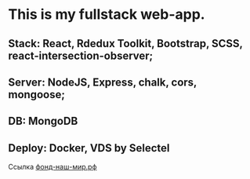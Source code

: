 # This is my fullstack web-app. 
## Stack: React, Rdedux Toolkit, Bootstrap, SCSS, react-intersection-observer;
## Server: NodeJS, Express, chalk, cors, mongoose;
## DB: MongoDB
## Deploy: Docker, VDS by Selectel
Ссылка [фонд-наш-мир.рф](http://фонд-наш-мир.рф) 
